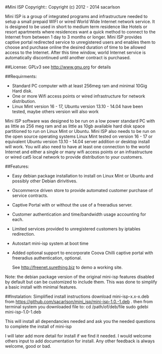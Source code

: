 #Mini ISP
Copyright:: Copyright (c) 2012 - 2014 sacarlson

Mini ISP is a group of integrated programs and infrastructure needed to setup a small prepaid WIFI or wired World Wide Internet network service.  It is designed to be used in short to medium term residence like Hotels or resort apartments where residences want a quick method to connect to the Internet from between 1 day to 3 months or longer.  Mini ISP provides captive portal redirected service to unregistered users and enables them to choose and purchase online the desired duration of time to be allowed access to the Internet.  After this time window, world Internet service is automatically discontinued until another contract is purchased.

##License:
 GPLv3 see http://www.gnu.org for details

##Requirments:
* Standard PC computer with at least 256meg ram and minimal 10Gig Hard disk.
* One or more Wifi access points or wired infrastructure for network distribution.
* Linux Mint version 16 - 17, Ubuntu version 13.10 - 14.04 have been tested, maybe others version will also work 

 Mini ISP software was designed to be run on a low power standard PC with as little as 256 meg ram and as little as 10gb available hard disk space partitioned to run on Linux Mint or Ubuntu. Mini ISP also needs to be run on the open source operating systems Linux Mint tested on version 16 - 17 or equivalent Ubuntu version 13.10 - 14.04 server addition or desktop install will work.  You will also need to have at least one connection to the world Internet and either a single or many wifi access points or an infrastructure or wired cat5 local network to provide distribution to your customers. 

##Features:
* Easy debian package installation to install on Linux Mint or Ubuntu and possibly other Debian dirivitives.
* Oscommerce driven store to provide automated customer purchase of service contracts.
* Captive Portal with or without the use of a freeradius server.
* Customer authentication and time/bandwidth usage accounting for each.
* Limited services provided to unregistered customers by iptables redirection.
* Autostart mini-isp system at boot time
* Added optional support to encorporate Coova Chilli captive portal with freeradius authentication, optional.

  See http://freenet.surething.biz to demo a working site.

Note: the debian package version of the original mini-isp features disabled by default but can be customized to include them.  This was done to simplify a basic install with minimal features.

##Instalation:
 Simplified install instructions
 download mini-isp-x.x-x.deb  from https://github.com/sacarlson/mini_isp/mini-isp-1.0.-1.deb .
 then from terminal system you downloaded file to:
 cd /path/of/deb/file
 sudo gdebi mini-isp-1.0-1.deb

 This will install all dependancies needed and ask you the needed questions to complete the install of mini-isp

 I will later add more detail for install if we find it needed.  I would welcome others input to add documentation for install.  Any other feedback is always welcome, good or bad.
